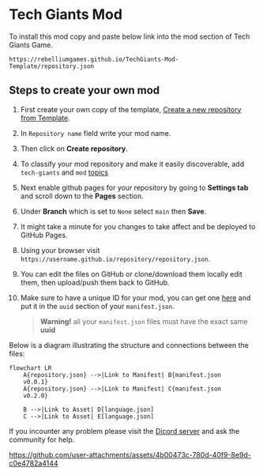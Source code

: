 # Tech Giants Mod

To install this mod copy and paste below link into the mod section of Tech Giants Game. 
```
https://rebelliumgames.github.io/TechGiants-Mod-Template/repository.json
``` 

## Steps to create your own mod

1. First create your own copy of the template, [Create a new repository from Template](https://github.com/new?template_name=TechGiants-Mod-Template&template_owner=RebelliumGames).
2. In `Repository name` field write your mod name.
3. Then click on **Create repository**.
4. To classify your mod repository and make it easily discoverable, add `tech-giants` and `mod` [topics](https://docs.github.com/en/repositories/managing-your-repositorys-settings-and-features/customizing-your-repository/classifying-your-repository-with-topics#adding-topics-to-your-repository)
5. Next enable github pages for your repository by going to **Settings tab** and scroll down to the **Pages** section.
6. Under **Branch** which is set to `None` select `main` then **Save**.
7. It might take a minute for you changes to take affect and be deployed to GitHub Pages.
8. Using your browser visit `https://username.github.io/repository/repository.json`.

9. You can edit the files on GitHub or clone/download them locally edit them, then upload/push them back to GitHub.
10. Make sure to have a unique ID for your mod, you can get one [here](https://rebelliumgames.github.io/TechGiants-Mod/) and put it in the `uuid` section of your `manifest.json`. 

    > **Warning!** all your `manifest.json` files must have the exact same **uuid**

Below is a diagram illustrating the structure and connections between the files:
```mermaid
flowchart LR
    A{repository.json} -->|Link to Manifest| B{manifest.json 
    v0.0.1}
    A{repository.json} -->|Link to Manifest| C{manifest.json 
    v0.2.0}

    B -->|Link to Asset| D[language.json]
    C -->|Link to Asset| E[language.json]
```

If you incounter any problem please visit the [Dicord server](https://discord.gg/hexEVAxBJr) and ask the community for help.


https://github.com/user-attachments/assets/4b00473c-780d-40f9-8e9d-c0e4782a4144
